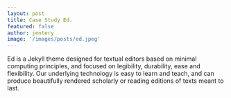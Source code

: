 ```yaml
---
layout: post
title: Case Study Ed. 
featured: false
author: jentery
image: '/images/posts/ed.jpeg'
---
```


Ed is a Jekyll theme designed for textual editors based on minimal computing principles, and focused on legibility, durability, ease and flexibility. Our underlying technology is easy to learn and teach, and can produce beautifully rendered scholarly or reading editions of texts meant to last.
